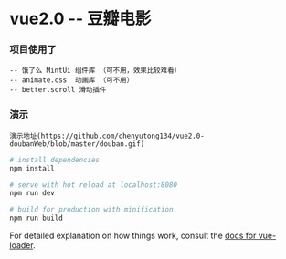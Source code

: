 # vue2.0 -- 豆瓣电影

### 项目使用了 
	-- 饿了么 MintUi 组件库 （可不用，效果比较难看）
	-- animate.css	动画库	（可不用）
	-- better.scroll 滑动插件
### 演示	
	演示地址(https://github.com/chenyutong134/vue2.0-doubanWeb/blob/master/douban.gif)

``` bash
# install dependencies
npm install

# serve with hot reload at localhost:8080
npm run dev

# build for production with minification
npm run build
```

For detailed explanation on how things work, consult the [docs for vue-loader](http://vuejs.github.io/vue-loader).
